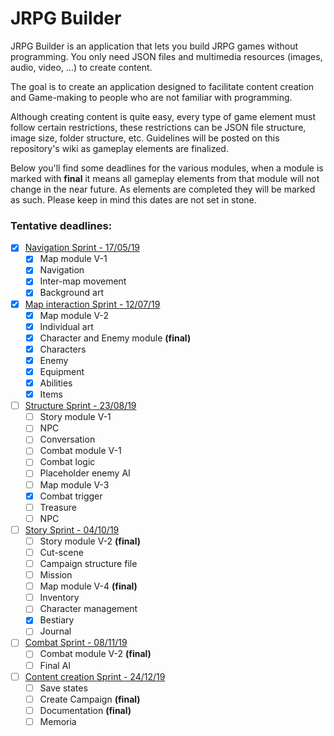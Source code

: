 # JRPG Builder

JRPG Builder is an application that lets you build JRPG games without programming. You only need JSON files and multimedia resources (images, audio, video, ...) to create content.

The goal is to create an application designed to facilitate content creation and Game-making to people who are not familiar with programming.

Although creating content is quite easy, every type of game element must follow certain restrictions, these restrictions can be JSON file structure, image size, folder structure, etc. Guidelines will be posted on this repository's wiki as gameplay elements are finalized.

Below you'll find some deadlines for the various modules, when a module is marked with **final** it means all gameplay elements from that module will not change in the near future. As elements are completed they will be marked as such. Please keep in mind this dates are not set in stone.

### Tentative deadlines:

- [x] <u>Navigation Sprint - 17/05/19</u>
  - [x] Map module V-1
  - [x] Navigation
  - [x] Inter-map movement
  - [x] Background art
- [x] <u>Map interaction Sprint - 12/07/19</u>
  - [x] Map module V-2
  - [x] Individual art
  - [x] Character and Enemy module **(final)**
  - [x] Characters
  - [x] Enemy
  - [x] Equipment
  - [x] Abilities
  - [x] Items
- [ ] <u>Structure Sprint - 23/08/19</u>
  - [ ] Story module V-1
  - [ ] NPC
  - [ ] Conversation
  - [ ] Combat module V-1
  - [ ] Combat logic
  - [ ] Placeholder enemy AI
  - [ ] Map module V-3
  - [x] Combat trigger
  - [ ] Treasure
  - [ ] NPC
- [ ] <u>Story Sprint - 04/10/19</u>
  - [ ] Story module V-2 **(final)**
  - [ ] Cut-scene
  - [ ] Campaign structure file
  - [ ] Mission
  - [ ] Map module V-4 **(final)**
  - [ ] Inventory
  - [ ] Character management
  - [x] Bestiary
  - [ ] Journal
- [ ] <u>Combat Sprint - 08/11/19</u>
  - [ ] Combat module V-2 **(final)**
  - [ ] Final AI
- [ ] <u>Content creation Sprint - 24/12/19</u>
  - [ ] Save states
  - [ ] Create Campaign **(final)**
  - [ ] Documentation **(final)**
  - [ ] Memoria
